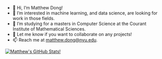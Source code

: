 - 👋 Hi, I’m Matthew Dong!
- 👀 I’m interested in machine learning, and data science, are looking for work in those fields.
- 🌱 I’m studying for a masters in Computer Science at the Courant Institute of Mathematical Sciences.
- 💞️ Let me know if you want to collaborate on any projects!
- 📫 Reach me at matthew.dong@nyu.edu.

[![Matthew's GitHub Stats!](https://github-readme-stats.vercel.app/api?username=Matt-J-Dong&rank_icon=github&include_all_commits=true&theme=cobalt)](https://github.com/anuraghazra/github-readme-stats)

<!---
Matt-J-Dong/Matt-J-Dong is a ✨ special ✨ repository because its `README.md` (this file) appears on your GitHub profile.
You can click the Preview link to take a look at your changes.
--->
